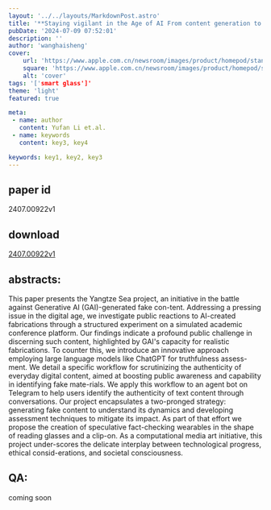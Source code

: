 ```yaml
---
layout: '../../layouts/MarkdownPost.astro'
title: '**Staying vigilant in the Age of AI From content generation to content authentication**'
pubDate: '2024-07-09 07:52:01'
description: ''
author: 'wanghaisheng'
cover:
    url: 'https://www.apple.com.cn/newsroom/images/product/homepod/standard/Apple-HomePod-hero-230118_big.jpg.large_2x.jpg'
    square: 'https://www.apple.com.cn/newsroom/images/product/homepod/standard/Apple-HomePod-hero-230118_big.jpg.large_2x.jpg'
    alt: 'cover'
tags: '['smart glass']' 
theme: 'light'
featured: true

meta:
 - name: author
   content: Yufan Li et.al.
 - name: keywords
   content: key3, key4

keywords: key1, key2, key3
---
```


## paper id
2407.00922v1
## download
[2407.00922v1](http://arxiv.org/abs/2407.00922v1)
## abstracts:
This paper presents the Yangtze Sea project, an initiative in the battle against Generative AI (GAI)-generated fake con-tent. Addressing a pressing issue in the digital age, we investigate public reactions to AI-created fabrications through a structured experiment on a simulated academic conference platform. Our findings indicate a profound public challenge in discerning such content, highlighted by GAI's capacity for realistic fabrications. To counter this, we introduce an innovative approach employing large language models like ChatGPT for truthfulness assess-ment. We detail a specific workflow for scrutinizing the authenticity of everyday digital content, aimed at boosting public awareness and capability in identifying fake mate-rials. We apply this workflow to an agent bot on Telegram to help users identify the authenticity of text content through conversations. Our project encapsulates a two-pronged strategy: generating fake content to understand its dynamics and developing assessment techniques to mitigate its impact. As part of that effort we propose the creation of speculative fact-checking wearables in the shape of reading glasses and a clip-on. As a computational media art initiative, this project under-scores the delicate interplay between technological progress, ethical consid-erations, and societal consciousness.
## QA:
coming soon
